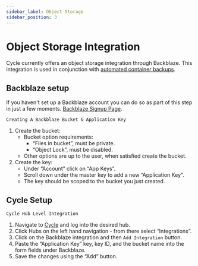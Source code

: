 ```yaml
---
sidebar_label: Object Storage
sidebar_position: 3
---
```



# Object Storage Integration
Cycle currently offers an object storage integration through Backblaze. This integration is used in conjunction with [automated container backups](/reference/containers/backups).


## Backblaze setup

If you haven't set up a Backblaze account you can do so as part of this step in just a few moments.
[Backblaze Signup Page](https://www.backblaze.com/b2/sign-up.html?referrer=compute&utm_source=Partner&utm_medium=cycle-announcement&utm_campaign=10-gb-free&utm_content=cta).

`Creating A Backblaze Bucket & Application Key`

1. Create the bucket:
   - Bucket option requirements:
     - “Files in bucket”, must be private.
     - “Object Lock”, must be disabled.
   - Other options are up to the user, when satisfied create the bucket.
2. Create the key:
   - Under “Account” click on “App Keys”.
   - Scroll down under the master key to add a new “Application Key”.
   - The key should be scoped to the bucket you just created.

## Cycle Setup

`Cycle Hub Level Integration`

1. Navigate to [Cycle](https://portal.cycle.io) and log into the desired hub.
2. Click Hubs on the left hand navigation - from there select “Integrations”.
3. Click on the Backblaze integration and then `Add Integration` button.
3. Paste the “Application Key” key, key ID, and the bucket name into the form fields under Backblaze.
4. Save the changes using the “Add” button.